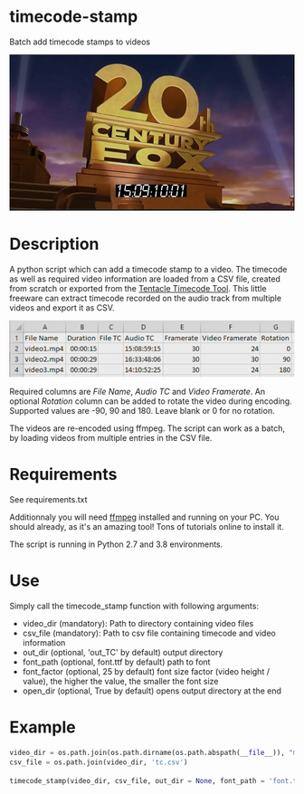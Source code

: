 # timecode-stamp
Batch add timecode stamps to videos
<p align="center">
  <img src="img/preview.jpg" width="600"></a>
</p>

# Description
A python script which can add a timecode stamp to a video. The timecode as well as required video information are loaded from a CSV file, created from scratch or exported from the [Tentacle Timecode Tool](https://tentaclesync.com/timecode-tool). This little freeware can extract timecode recorded on the audio track from multiple videos and export it as CSV.

<p align="center">
  <img src="img/csv_file.jpg" width="539"></a>
</p>

Required columns are *File Name*, *Audio TC* and *Video Framerate*. An optional *Rotation* column can be added to rotate the video during encoding. Supported values are -90, 90 and 180. Leave blank or 0 for no rotation.

The videos are re-encoded using ffmpeg. The script can work as a batch, by loading videos from multiple entries in the CSV file.

# Requirements
See requirements.txt

Additionnaly you will need [ffmpeg](https://www.ffmpeg.org/download.html) installed and running on your PC. You should already, as it's an amazing tool! Tons of tutorials online to install it.

The script is running in Python 2.7 and 3.8 environments.

# Use
Simply call the timecode_stamp function with following arguments:
* video_dir (mandatory): Path to directory containing video files
* csv_file (mandatory): Path to csv file containing timecode and video information
* out_dir (optional, 'out_TC' by default) output directory
* font_path (optional, font.ttf by default) path to font
* font_factor (optional, 25 by default) font size factor (video height / value), the higher the value, the smaller the font size
* open_dir (optional, True by default) opens output directory at the end

# Example
```python
video_dir = os.path.join(os.path.dirname(os.path.abspath(__file__)), "medias")
csv_file = os.path.join(video_dir, 'tc.csv')

timecode_stamp(video_dir, csv_file, out_dir = None, font_path = 'font.ttf', font_factor = 25, open_dir = True)
```

